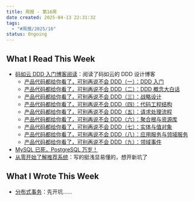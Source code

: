 ```yaml
---
title: 周报 - 第16周
date created: 2025-04-13 22:31:32
tags:
  - "#周报/2025/16"
status: Ongoing
---
```


## What I Read This Week

- [码如云 DDD 入门博客阅读](../Readings/码如云%20DDD/Readme.md)：阅读了码如云的 DDD 设计博客
    - [产品代码都给你看了，可别再说不会 DDD（一）：DDD 入门](../Readings/码如云%20DDD/产品代码都给你看了，可别再说不会%20DDD（一）：DDD%20入门.md)
    - [产品代码都给你看了，可别再说不会 DDD（二）：DDD 概念大白话](../Readings/码如云%20DDD/产品代码都给你看了，可别再说不会%20DDD（二）：DDD%20概念大白话.md)
    - [产品代码都给你看了，可别再说不会 DDD（三）：战略设计](../Readings/码如云%20DDD/产品代码都给你看了，可别再说不会%20DDD（三）：战略设计.md)
    - [产品代码都给你看了，可别再说不会 DDD（四）：代码工程结构](../Readings/码如云%20DDD/产品代码都给你看了，可别再说不会%20DDD（四）：代码工程结构.md)
    - [产品代码都给你看了，可别再说不会 DDD（五）：请求处理流程](../Readings/码如云%20DDD/产品代码都给你看了，可别再说不会%20DDD（五）：请求处理流程.md)
    - [产品代码都给你看了，可别再说不会 DDD（六）：聚合根与资源库](../Readings/码如云%20DDD/产品代码都给你看了，可别再说不会%20DDD（六）：聚合根与资源库.md)
    - [产品代码都给你看了，可别再说不会 DDD（七）：实体与值对象](../Readings/码如云%20DDD/产品代码都给你看了，可别再说不会%20DDD（七）：实体与值对象.md)
    - [产品代码都给你看了，可别再说不会 DDD（八）：应用服务与领域服务](../Readings/码如云%20DDD/产品代码都给你看了，可别再说不会%20DDD（八）：应用服务与领域服务.md)
    - [产品代码都给你看了，可别再说不会 DDD（九）：领域事件](../Readings/码如云%20DDD/产品代码都给你看了，可别再说不会%20DDD（九）：领域事件.md)
- [MySQL 已死，PostgreSQL 万岁！](../Readings/MySQL%20已死，PostgreSQL%20万岁！.md)
- [从零开始了解推荐系统](../Readings/从零开始了解推荐系统.md)：写的挺浅显易懂的，想开新坑了

## What I Wrote This Week

- [分布式事务](../Wiki/分布式事务.md)：先开坑……
